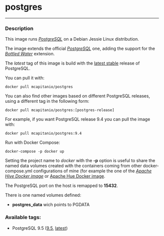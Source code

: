 # **postgres**
___

### Description

This image runs [*PostgreSQL*](https://www.postgresql.org/) on a Debian Jessie Linux distribution.

The image extends the official [*PostgreSQL*](https://hub.docker.com/_/postgres/) one, adding the support for the [*Bottled Water*](https://github.com/confluentinc/bottledwater-pg)  extension.

The *latest* tag of this image is build with the [latest stable](https://www.postgresql.org/) release of PostgreSQL.

You can pull it with:

    docker pull mcapitanio/postgres


You can also find other images based on different PostgreSQL releases, using a different tag in the following form:

    docker pull mcapitanio/postgres:[postgres-release]


For example, if you want PostgreSQL release 9.4 you can pull the image with:

    docker pull mcapitanio/postgres:9.4


Run with Docker Compose:

    docker-compose -p docker up

Setting the project name to *docker* with the **-p** option is useful to share the named data volumes created with the containers coming from other docker-compose.yml configurations of mine (for example the one of the [*Apache Hive Docker image*](https://hub.docker.com/r/mcapitanio/hive/) or [Apache Hue Docker image](https://hub.docker.com/r/mcapitanio/hue/).

The PostgreSQL port on the host is remapped to **15432**.

There is one named volumes defined:

- **postgres_data** wich points to PGDATA

### Available tags:

- PostgreSQL 9.5 ([9.5](https://github.com/mcapitanio/docker-postgres/blob/9.5/Dockerfile), [latest](https://github.com/mcapitanio/docker-postgres/blob/latest/Dockerfile))
